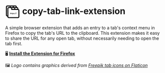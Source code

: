 # <img title="extension logo" src="./artifacts/tab-copy-icon-1.png" style="height: 48px; vertical-align: middle;" /> copy-tab-link-extension

A simple browser extension that adds an entry to a tab's context menu in Firefox to copy the tab's URL to the clipboard. This extension makes it easy to share the URL for any open tab, without necessarily needing to open the tab first.

🖥 [**Install the Extension for Firefox**](https://addons.mozilla.org/en-US/firefox/addon/copy-tab-link/)

🖼 _Logo contains graphics derived from [Freepik tab icons on Flaticon](https://www.flaticon.com/free-icon/tabs_1665599)_
